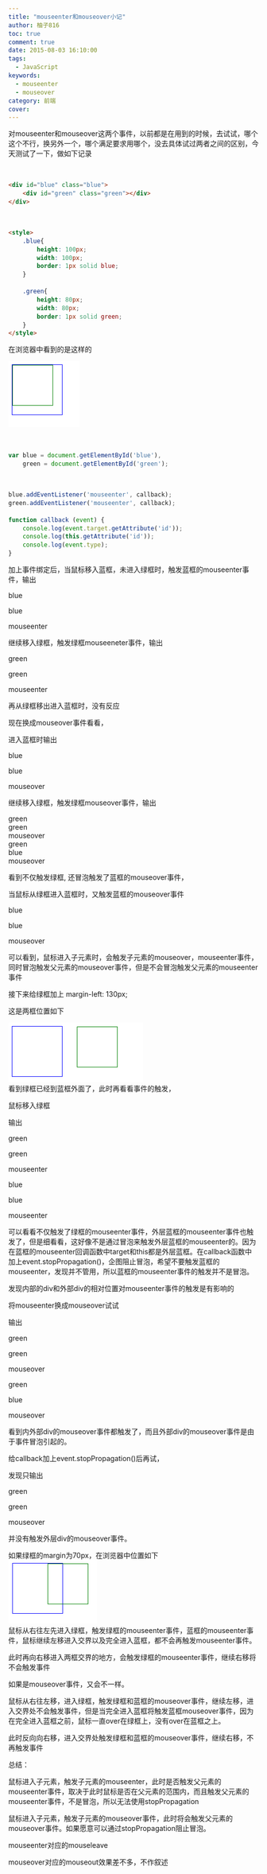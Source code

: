 ```yaml
---
title: "mouseenter和mouseover小记"
author: 柚子816
toc: true
comment: true
date: 2015-08-03 16:10:00
tags: 
  - JavaScript
keywords:
  - mouseenter
  - mouseover
category: 前端
cover: 
---
```


对mouseenter和mouseover这两个事件，以前都是在用到的时候，去试试，哪个这个不行，换另外一个，哪个满足要求用哪个，没去具体试过两者之间的区别，今天测试了一下，做如下记录


​    
```html
<div id="blue" class="blue">
    <div id="green" class="green"></div>
</div>
```


​    
```html
<style>
	.blue{
		height: 100px;
		width: 100px;
		border: 1px solid blue;
	}

	.green{
		height: 80px;
		width: 80px;
		border: 1px solid green;
	}
</style>
```


在浏览器中看到的是这样的


![](./cfa0b180-04e0-3730-9e08-208d4bf8bc19.png)  


​    
```js
var blue = document.getElementById('blue'),
	green = document.getElementById('green');
```


​    
```js
blue.addEventListener('mouseenter', callback);
green.addEventListener('mouseenter', callback);

function callback (event) {
	console.log(event.target.getAttribute('id'));
	console.log(this.getAttribute('id'));
	console.log(event.type);
}
```


加上事件绑定后，当鼠标移入蓝框，未进入绿框时，触发蓝框的mouseenter事件，输出

blue

blue

mouseenter

继续移入绿框，触发绿框mouseeneter事件，输出

green

green

mouseenter

再从绿框移出进入蓝框时，没有反应

现在换成mouseover事件看看，

进入蓝框时输出

blue

blue

mouseover

继续移入绿框，触发绿框mouseover事件，输出

green  
green  
mouseover  
green  
blue  
mouseover

看到不仅触发绿框, 还冒泡触发了蓝框的mouseover事件，

当鼠标从绿框进入蓝框时，又触发蓝框的mouseover事件

blue

blue

mouseover

可以看到，鼠标进入子元素时，会触发子元素的mouseover，mouseenter事件，同时冒泡触发父元素的mouseover事件，但是不会冒泡触发父元素的mouseenter事件

接下来给绿框加上 margin-left: 130px;

这是两框位置如下


![](./49186b44-fbd9-32da-b796-0b67069decdb.png)  
看到绿框已经到蓝框外面了，此时再看看事件的触发，

鼠标移入绿框

输出

green

green

mouseenter

blue

blue

mouseenter

可以看看不仅触发了绿框的mouseenter事件，外层蓝框的mouseenter事件也触发了，但是细看看，这好像不是通过冒泡来触发外层蓝框的mouseenter的。因为在蓝框的mouseenter回调函数中target和this都是外层蓝框。在callback函数中加上event.stopPropagation()，企图阻止冒泡，希望不要触发蓝框的mouseenter，发现并不管用，所以蓝框的mouseenter事件的触发并不是冒泡。

发现内部的div和外部div的相对位置对mouseenter事件的触发是有影响的

将mouseenter换成mouseover试试

输出

green

green

mouseover

green

blue

mouseover

看到内外部div的mouseover事件都触发了，而且外部div的mouseover事件是由于事件冒泡引起的。

给callback加上event.stopPropagation()后再试，

发现只输出

green

green

mouseover

并没有触发外层div的mouseover事件。

如果绿框的margin为70px，在浏览器中位置如下  
![](./b489d610-5b44-369f-bc7e-430f757848e9.png)  
鼠标从右往左先进入绿框，触发绿框的mouseenter事件，蓝框的mouseenter事件，鼠标继续左移进入交界以及完全进入蓝框，都不会再触发mouseenter事件。

此时再向右移进入两框交界的地方，会触发绿框的mouseenter事件，继续右移将不会触发事件

如果是mouseover事件，又会不一样。

鼠标从右往左移，进入绿框，触发绿框和蓝框的mouseover事件，继续左移，进入交界处不会触发事件，但是当完全进入蓝框将触发蓝框mouseover事件，因为在完全进入蓝框之前，鼠标一直over在绿框上，没有over在蓝框之上。

此时反向向右移，进入交界处触发绿框和蓝框的mouseover事件，继续右移，不再触发事件

总结：

鼠标进入子元素，触发子元素的mouseenter，此时是否触发父元素的mouseenter事件，取决于此时鼠标是否在父元素的范围内，而且触发父元素的mouseenter事件，不是冒泡，所以无法使用stopPropagation

鼠标进入子元素，触发子元素的mouseover事件，此时将会触发父元素的mouseover事件。如果愿意可以通过stopPropagation阻止冒泡。

mouseenter对应的mouseleave

mouseover对应的mouseout效果差不多，不作叙述

